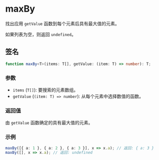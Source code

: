 # maxBy

找出应用 `getValue` 函数到每个元素后具有最大值的元素。

如果列表为空，则返回 `undefined`。

## 签名

```typescript
function maxBy<T>(items: T[], getValue: (item: T) => number): T;
```

### 参数

- `items` (`T[]`): 要搜索的元素数组。
- `getValue` (`(item: T) => number`): 从每个元素中选择数值的函数。

### 返回值

由 `getValue` 函数确定的具有最大值的元素。

### 示例

```typescript
maxBy([{ a: 1 }, { a: 2 }, { a: 3 }], x => x.a); // 返回: { a: 3 }
maxBy([], x => x.a); // 返回: undefined
